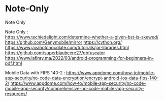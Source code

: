 # Note-Only
Note Only

Note Only :  <br/>
https://www.techiedelight.com/determine-whether-a-given-bst-is-skewed/
https://github.com/Genymobile/mirror 
https://cython.org/ 
https://www.javahotchocolate.com/tutorials/jar-libraries.html 
https://github.com/superblaubeere27/obfuscator 
https://www.lafiray.ma/2022/03/android-programming-for-beginners-in-pdf.html 

Mobile Data with FIPS 140-2 : 
https://www.appdome.com/how-to/mobile-app-security/no-code-data-encryption/encrypt-android-ios-data-fips-140-2/ 
https://www.appdome.com/how-to/mobile-app-security/no-code-mobile-app-security/comprehensive-no-code-mobile-app-security-resources/
